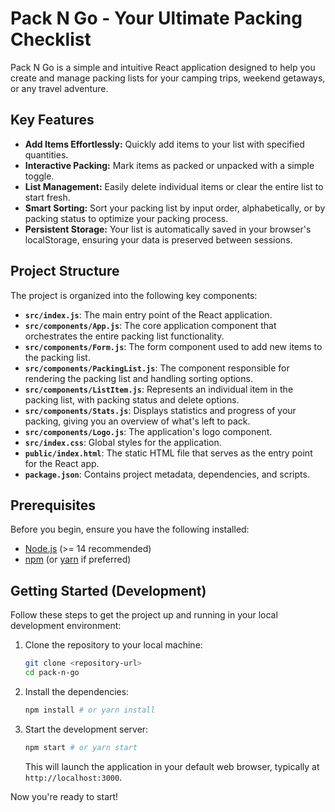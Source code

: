 # Pack N Go - Your Ultimate Packing Checklist

Pack N Go is a simple and intuitive React application designed to help you create and manage packing lists for your camping trips, weekend getaways, or any travel adventure.

## Key Features

- **Add Items Effortlessly:** Quickly add items to your list with specified quantities.
- **Interactive Packing:** Mark items as packed or unpacked with a simple toggle.
- **List Management:** Easily delete individual items or clear the entire list to start fresh.
- **Smart Sorting:** Sort your packing list by input order, alphabetically, or by packing status to optimize your packing process.
- **Persistent Storage:** Your list is automatically saved in your browser's localStorage, ensuring your data is preserved between sessions.

## Project Structure

The project is organized into the following key components:

- **`src/index.js`**: The main entry point of the React application.
- **`src/components/App.js`**: The core application component that orchestrates the entire packing list functionality.
- **`src/components/Form.js`**: The form component used to add new items to the packing list.
- **`src/components/PackingList.js`**: The component responsible for rendering the packing list and handling sorting options.
- **`src/components/ListItem.js`**: Represents an individual item in the packing list, with packing status and delete options.
- **`src/components/Stats.js`**: Displays statistics and progress of your packing, giving you an overview of what's left to pack.
- **`src/components/Logo.js`**: The application's logo component.
- **`src/index.css`**: Global styles for the application.
- **`public/index.html`**: The static HTML file that serves as the entry point for the React app.
- **`package.json`**: Contains project metadata, dependencies, and scripts.

## Prerequisites

Before you begin, ensure you have the following installed:

- [Node.js](https://nodejs.org/) (>= 14 recommended)
- [npm](https://www.npmjs.com/) (or [yarn](https://yarnpkg.com/) if preferred)

## Getting Started (Development)

Follow these steps to get the project up and running in your local development environment:

1.  Clone the repository to your local machine:

    ```sh
    git clone <repository-url>
    cd pack-n-go
    ```

2.  Install the dependencies:

    ```sh
    npm install # or yarn install
    ```

3.  Start the development server:

    ```sh
    npm start # or yarn start
    ```

    This will launch the application in your default web browser, typically at `http://localhost:3000`.

Now you're ready to start!
